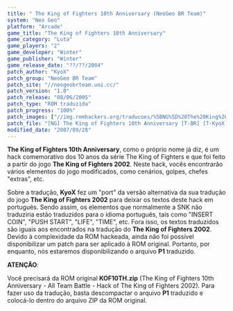 ```yaml
---
title: " The King of Fighters 10th Anniversary (NeoGeo BR Team)"
system: "Neo Geo"
platform: "Arcade"
game_title: "The King of Fighters 10th Anniversary"
game_category: "Luta"
game_players: "2"
game_developer: "Winter"
game_publisher: "Winter"
game_release_date: "??/??/2004"
patch_author: "KyoX"
patch_group: "NeoGeo BR Team"
patch_site: "//neogeobrteam.uni.cc/"
patch_version: "1.0"
patch_release: "08/06/2005"
patch_type: "ROM traduzida"
patch_progress: "100%"
patch_images: ["//img.romhackers.org/traducoes/%5BNG%5D%20The%20King%20of%20Fighters%2010th%20Anniversary%20-%20NGBRT%20-%20Title.png","//img.romhackers.org/traducoes/%5BNG%5D%20The%20King%20of%20Fighters%2010th%20Anniversary%20-%20NGBRT%20-%201.png","//img.romhackers.org/traducoes/%5BNG%5D%20The%20King%20of%20Fighters%2010th%20Anniversary%20-%20NGBRT%20-%202.png"]
patch_file: "[NG] The King of Fighters 10th Anniversary [T-BR] [T-KyoX G-NeoGeo BR Team] [V-1.0 P-100% A-2005].zip"
modified_date: "2007/09/28"
---
```

<b>The King of Fighters 10th Anniversary</b>, como o próprio nome já diz, é um hack comemorativo dos 10 anos da série The King of Fighters e que foi feito a partir do jogo <b>The King of Fighters 2002</b>. Neste hack, vocês encontrarão vários elementos do jogo modificados, como cenários, golpes, chefes "extras", etc.

Sobre a tradução, <b>KyoX</b> fez um "port" da versão alternativa da sua tradução do jogo <b>The King of Fighters 2002</b> para deixar os textos deste hack em português. Sendo assim, os elementos que normalmente a SNK não traduziria estão traduzidos para o idioma português, tais como "INSERT COIN", "PUSH START", "LIFE", "TIME", etc. Fora isso, os textos traduzidos são iguais aos encontrados na tradução do <b>The King of Fighters 2002</b>. Devido à complexidade da ROM hackeada, ainda não foi possível disponibilizar um patch para ser aplicado à ROM original. Portanto, por enquanto, nós estaremos disponibilizando o arquivo <b>P1</b> traduzido.

<b>ATENÇÃO</b>:

Você precisará da ROM original <b>KOF10TH.zip</b> (The King of Fighters 10th Anniversary - All Team Battle - Hack of The King of Fighters 2002). Para fazer uso da tradução, basta descompactar o arquivo <b>P1</b> traduzido e colocá-lo dentro do arquivo ZIP da ROM original.
